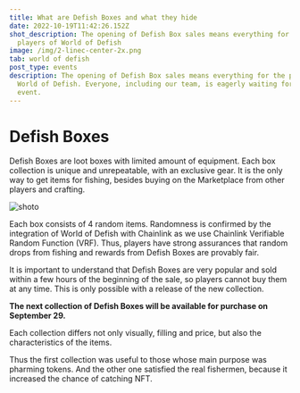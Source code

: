 ```yaml
---
title: What are Defish Boxes and what they hide
date: 2022-10-19T11:42:26.152Z
shot_description: The opening of Defish Box sales means everything for the
  players of World of Defish
image: /img/2-linec-center-2x.png
tab: world of defish
post_type: events
description: The opening of Defish Box sales means everything for the players of
  World of Defish. Everyone, including our team, is eagerly waiting for this
  event.
---
```

<!--StartFragment-->

# Defish Boxes

Defish Boxes are loot boxes with limited amount of equipment. Each box collection is unique and unrepeatable, with an exclusive gear. It is the only way to get items for fishing, besides buying on the Marketplace from other players and crafting.

![shoto](/img/сундук_3.png "Title")

Each box consists of 4 random items. Randomness is confirmed by the integration of World of Defish with Chainlink as we use Chainlink Verifiable Random Function (VRF). Thus, players have strong assurances that random drops from fishing and rewards from Defish Boxes are provably fair. 

It is important to understand that Defish Boxes are very popular and sold within a few hours of the beginning of the sale, so players cannot buy them at any time. This is only possible with a release of the new collection.





**The next collection of Defish Boxes will be available for purchase on September 29.**

Each collection differs not only visually, filling and price, but also the characteristics of the items. 

Thus the first collection was useful to those whose main purpose was pharming tokens. And the other one satisfied the real fishermen, because it increased the chance of catching NFT. 

<!--EndFragment-->